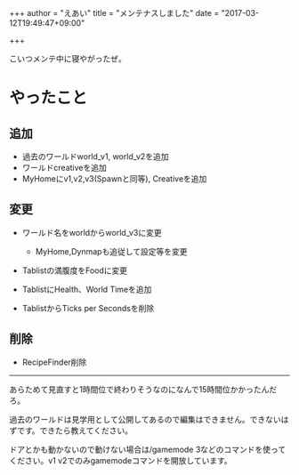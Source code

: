 +++
author = "えあい"
title = "メンテナスしました"
date = "2017-03-12T19:49:47+09:00"

+++

こいつメンテ中に寝やがったぜ。

<!--more-->

# やったこと

## 追加
- 過去のワールドworld_v1, world_v2を追加
- ワールドcreativeを追加
- MyHomeにv1,v2,v3(Spawnと同等), Creativeを追加

## 変更
- ワールド名をworldからworld_v3に変更
    - MyHome,Dynmapも追従して設定等を変更

- Tablistの満腹度をFoodに変更
- TablistにHealth、World Timeを追加
- TablistからTicks per Secondsを削除

## 削除
- RecipeFinder削除


---

あらためて見直すと1時間位で終わりそうなのになんで15時間位かかったんだろ。

過去のワールドは見学用として公開してあるので編集はできません。できないはずです。できたら教えてください。

ドアとかも動かないので動けない場合は/gamemode 3などのコマンドを使ってください。v1 v2でのみgamemodeコマンドを開放しています。